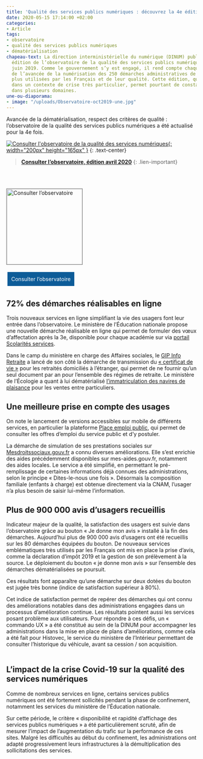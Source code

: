 ```yaml
---
title: 'Qualité des services publics numériques : découvrez la 4e édition de l’observatoire'
date: 2020-05-15 17:14:00 +02:00
categories:
- Article
tags:
- observatoire
- qualité des services publics numériques
- dématérialisation
chapeau-text: La direction interministérielle du numérique (DINUM) publie la quatrième
  édition de l’observatoire de la qualité des services publics numériques, lancé en
  juin 2019. Comme le gouvernement s’y est engagé, il rend compte chaque trimestre
  de l’avancée de la numérisation des 250 démarches administratives de l’État les
  plus utilisées par les Français et de leur qualité. Cette édition, qui s’inscrit
  dans un contexte de crise très particulier, permet pourtant de constater des progrès
  dans plusieurs domaines.
une-ou-diaporama:
- image: "/uploads/Observatoire-oct2019-une.jpg"
---
```


<style>
.button {
background-color: #0d5c98;
border: 1px solid white;
color: white;
padding: 10px 10px;
text-align: center;
text-decoration: none;
display: inline-block;
font-style: normal;
margin: 4px 2px;
cursor: pointer;
}
</style>
Avancée de la dématérialisation, respect des critères de qualité : l’observatoire de la qualité des services publics numériques a été actualisé pour la 4e fois.

[![Consulter l'observatoire de la qualité des services numériques](/uploads/observatoire_avril_2020.png){: width="200px" height="165px" }](https://observatoire.numerique.gouv.fr/)
{: .text-center}
> **[Consulter l’observatoire, édition avril 2020](https://observatoire.numerique.gouv.fr/)**
{: .lien-important}
<br>
<br>

<a href="https://observatoire.numerique.gouv.fr/"><img src="/uploads/observatoire_avril_2020.png" width="200" style="border:1px solid gray" alt="Consulter l’observatoire"/>
</a>

<a href="https://observatoire.numerique.gouv.fr/" class="button">Consulter l’observatoire</a>

## 72% des démarches réalisables en ligne

Trois nouveaux services en ligne simplifiant la vie des usagers font leur entrée dans l’observatoire. Le ministère de l’Éducation nationale propose une nouvelle démarche réalisable en ligne qui permet de formuler des vœux d’affectation après la 3e, disponible pour chaque académie sur via [portail Scolarités services](https://www.education.gouv.fr/accedez-au-portail-scolarite-services-de-votre-academie-5222).

Dans le camp du ministère en charge des Affaires sociales, le [GIP Info Retraite](https://www.info-retraite.fr/portail-services/#/login) a lancé de son côté la démarche de transmission du [« certificat de vie »](https://www.info-retraite.fr/portail-info/sites/PortailInformationnel/home/actualites-1/votre-retraite-a-letranger-simpl.html) pour les retraités domiciliés à l’étranger, qui permet de ne fournir qu’un seul document par an pour l’ensemble des régimes de retraite. Le ministère de l’Écologie a quant à lui dématérialisé [l’immatriculation des navires de plaisance](https://www.demarches-plaisance.gouv.fr/puma-plaisancier/) pour les ventes entre particuliers.
<br>

## Une meilleure prise en compte des usages

On note le lancement de versions accessibles sur mobile de différents services, en particulier la plateforme [Place emploi public](https://www.place-emploi-public.gouv.fr/), qui permet de consulter les offres d’emploi du service public et d’y postuler.

La démarche de simulation de ses prestations sociales sur [Mesdroitssociaux.gouv.fr](https://mesdroitssociaux.gouv.fr) a connu diverses améliorations. Elle s’est enrichie des aides précédemment disponibles sur mes-aides.gouv.fr, notamment des aides locales. Le service a été simplifié, en permettant le pré-remplissage de certaines informations déjà connues des administrations, selon le principe « Dites-le-nous une fois ». Désormais la composition familiale (enfants à charge) est obtenue directement via la CNAM, l’usager n’a plus besoin de saisir lui-même l’information.
<br>


## Plus de 900 000 avis d’usagers recueillis

Indicateur majeur de la qualité, la satisfaction des usagers est suivie dans l’observatoire grâce au bouton « Je donne mon avis » installé à la fin des démarches. Aujourd’hui plus de 900 000 avis d’usagers ont été recueillis sur les 80 démarches équipées du bouton. De nouveaux services emblématiques très utilisés par les Français ont mis en place la prise d’avis, comme la déclaration d’impôt 2019 et la gestion de son prélèvement à la source. Le déploiement du bouton « je donne mon avis » sur l’ensemble des démarches dématérialisées se poursuit.

Ces résultats font apparaître qu’une démarche sur deux dotées du bouton est jugée très bonne (indice de satisfaction supérieur à 80%).

Cet indice de satisfaction permet de repérer des démarches qui ont connu des améliorations notables dans des administrations engagées dans un processus d’amélioration continue. Les résultats pointent aussi les services posant problème aux utilisateurs. Pour répondre à ces défis, un « commando UX » a été constitué au sein de la DINUM pour accompagner les administrations dans la mise en place de plans d’améliorations, comme cela a été fait pour Histovec, le service du ministère de l’Intérieur permettant de consulter l’historique du véhicule, avant sa cession / son acquisition.
<br>
<br>

## L’impact de la crise Covid-19 sur la qualité des services numériques

Comme de nombreux services en ligne, certains services publics numériques ont été fortement sollicités pendant la phase de confinement, notamment les services du ministère de l’Éducation nationale.

Sur cette période, le critère « disponibilité et rapidité d’affichage des services publics numériques » a été particulièrement scruté, afin de mesurer l’impact de l’augmentation du trafic sur la performance de ces sites. Malgré les difficultés au début du confinement, les administrations ont adapté progressivement leurs infrastructures à la démultiplication des sollicitations des services.
